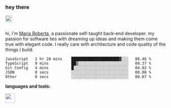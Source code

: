 ### hey there 
</a>
<a href="https://www.linkedin.com/in/maria-roberta-487984209/?locale=en_US">
  <img align="left" alt="Maria's LinkedIN" width="22px" src="https://raw.githubusercontent.com/peterthehan/peterthehan/master/assets/linkedin.svg" />
</a>

<br /><br />


hi, i'm [Maria Roberta](https://mariarobertap.me/), a passionate self-taught back-end developer. my passion for software lies with dreaming up ideas and making them come true with elegant code. I really care with architecture and code quality of the things I build.

<!--START_SECTION:waka-->

```text
JavaScript   1 hr 28 mins    █████████████████████▓░░░   86.46 %
TypeScript   9 mins          ██▒░░░░░░░░░░░░░░░░░░░░░░   09.37 %
Git Config   4 mins          █░░░░░░░░░░░░░░░░░░░░░░░░   04.02 %
JSON         0 secs          ░░░░░░░░░░░░░░░░░░░░░░░░░   00.08 %
Other        0 secs          ░░░░░░░░░░░░░░░░░░░░░░░░░   00.07 %
```

<!--END_SECTION:waka-->

**languages and tools:**  

<code><img height="30" src="https://user-images.githubusercontent.com/75685022/185997093-0dc4ad76-ded3-42b7-974f-9f5cd38e5af2.png"></code>


